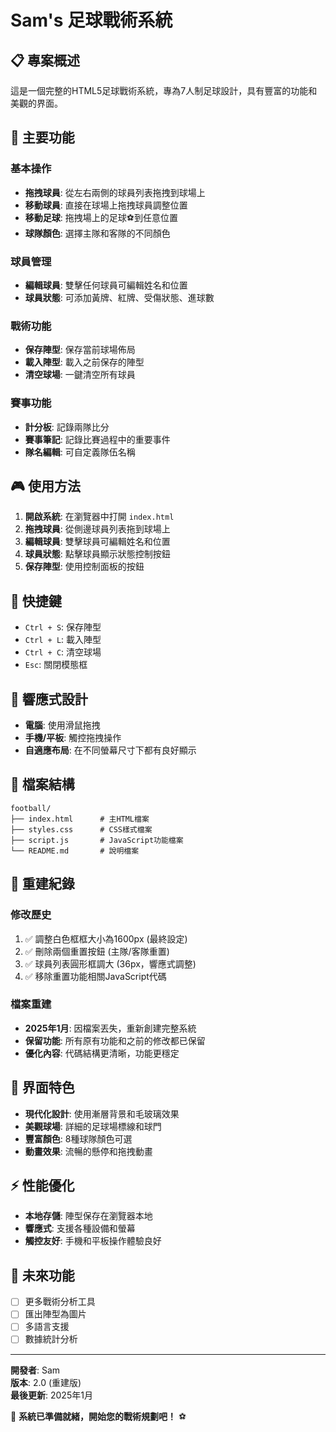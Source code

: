 # Sam's 足球戰術系統

## 📋 **專案概述**

這是一個完整的HTML5足球戰術系統，專為7人制足球設計，具有豐富的功能和美觀的界面。

## 🎯 **主要功能**

### **基本操作**
- **拖拽球員**: 從左右兩側的球員列表拖拽到球場上
- **移動球員**: 直接在球場上拖拽球員調整位置  
- **移動足球**: 拖拽場上的足球⚽到任意位置
- **球隊顏色**: 選擇主隊和客隊的不同顏色

### **球員管理**
- **編輯球員**: 雙擊任何球員可編輯姓名和位置
- **球員狀態**: 可添加黃牌、紅牌、受傷狀態、進球數

### **戰術功能**
- **保存陣型**: 保存當前球場佈局
- **載入陣型**: 載入之前保存的陣型
- **清空球場**: 一鍵清空所有球員

### **賽事功能**
- **計分板**: 記錄兩隊比分
- **賽事筆記**: 記錄比賽過程中的重要事件
- **隊名編輯**: 可自定義隊伍名稱

## 🎮 **使用方法**

1. **開啟系統**: 在瀏覽器中打開 `index.html`
2. **拖拽球員**: 從側邊球員列表拖到球場上
3. **編輯球員**: 雙擊球員可編輯姓名和位置
4. **球員狀態**: 點擊球員顯示狀態控制按鈕
5. **保存陣型**: 使用控制面板的按鈕

## 🔧 **快捷鍵**

- `Ctrl + S`: 保存陣型
- `Ctrl + L`: 載入陣型
- `Ctrl + C`: 清空球場
- `Esc`: 關閉模態框

## 📱 **響應式設計**

- **電腦**: 使用滑鼠拖拽
- **手機/平板**: 觸控拖拽操作
- **自適應布局**: 在不同螢幕尺寸下都有良好顯示

## 📁 **檔案結構**

```
football/
├── index.html      # 主HTML檔案
├── styles.css      # CSS樣式檔案
├── script.js       # JavaScript功能檔案
└── README.md       # 說明檔案
```

## 🔄 **重建紀錄**

### **修改歷史**
1. ✅ 調整白色框框大小為1600px (最終設定)
2. ✅ 刪除兩個重置按鈕 (主隊/客隊重置)
3. ✅ 球員列表圓形框調大 (36px，響應式調整)
4. ✅ 移除重置功能相關JavaScript代碼

### **檔案重建**
- **2025年1月**: 因檔案丟失，重新創建完整系統
- **保留功能**: 所有原有功能和之前的修改都已保留
- **優化內容**: 代碼結構更清晰，功能更穩定

## 🎨 **界面特色**

- **現代化設計**: 使用漸層背景和毛玻璃效果
- **美觀球場**: 詳細的足球場標線和球門
- **豐富顏色**: 8種球隊顏色可選
- **動畫效果**: 流暢的懸停和拖拽動畫

## ⚡ **性能優化**

- **本地存儲**: 陣型保存在瀏覽器本地
- **響應式**: 支援各種設備和螢幕
- **觸控友好**: 手機和平板操作體驗良好

## 🔮 **未來功能**

- [ ] 更多戰術分析工具
- [ ] 匯出陣型為圖片
- [ ] 多語言支援
- [ ] 數據統計分析

---

**開發者**: Sam  
**版本**: 2.0 (重建版)  
**最後更新**: 2025年1月  

🎉 **系統已準備就緒，開始您的戰術規劃吧！** ⚽ 